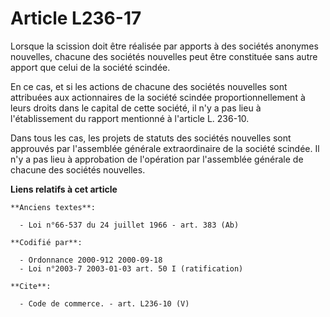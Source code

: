 # Article L236-17

Lorsque la scission doit être réalisée par apports à des sociétés anonymes nouvelles, chacune des sociétés nouvelles peut
être constituée sans autre apport que celui de la société scindée.

En ce cas, et si les actions de chacune des sociétés nouvelles sont attribuées aux actionnaires de la société scindée
proportionnellement à leurs droits dans le capital de cette société, il n'y a pas lieu à l'établissement du rapport mentionné
à l'article L. 236-10.

Dans tous les cas, les projets de statuts des sociétés nouvelles sont approuvés par l'assemblée générale extraordinaire de la
société scindée. Il n'y a pas lieu à approbation de l'opération par l'assemblée générale de chacune des sociétés nouvelles.

**Liens relatifs à cet article**

	**Anciens textes**:

	  - Loi n°66-537 du 24 juillet 1966 - art. 383 (Ab)

	**Codifié par**:

	  - Ordonnance 2000-912 2000-09-18
	  - Loi n°2003-7 2003-01-03 art. 50 I (ratification)

	**Cite**:

	  - Code de commerce. - art. L236-10 (V)
